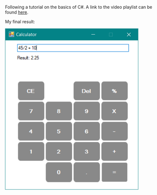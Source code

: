 Following a tutorial on the basics of C#. A link to the video playlist can be found [here](https://www.youtube.com/playlist?list=PLrW43fNmjaQXhWOKalftye87ObZA-xNIJ).

My final result:

![Final Progress](https://github.com/brlnoble/LearningUI/blob/master/Calculator/result.png?raw=true)
